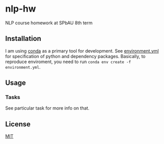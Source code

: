 # nlp-hw

NLP course homework at SPbAU 8th term

## Installation

I am using [conda](https://conda.io/docs/) as a primary tool for development.
See [environment.yml](environment.yml) for specification of python and 
dependency packages. Basically, to reproduce enviroment, you need to run 
`conda env create -f environment.yml`.

## Usage

### Tasks

See particular task for more info on that.

## License

[MIT](LICENSE)
